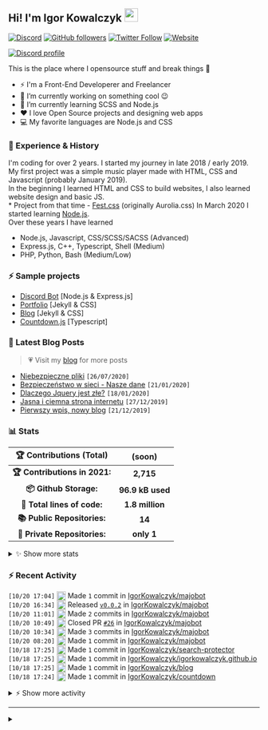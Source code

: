 <!-- ## Hi! I'm Igor Kowalczyk 🖐️ -->
## Hi! I'm Igor Kowalczyk <img src="https://raw.githubusercontent.com/igorkowalczyk/igorkowalczyk/master/src/images/wave.gif" width="27px">
[![Discord](https://img.shields.io/discord/666599184844980224?color=333&label=Chat&logo=discord&logoColor=fff&style=flat-square)](https://discord.gg/bVNNHuQ)
[![GitHub followers](https://img.shields.io/github/followers/igorkowalczyk?color=333&label=Follow&logo=github&logoColor=fff&style=flat-square)](https://github.com/IgorKowalczyk?tab=followers)
[![Twitter Follow](https://img.shields.io/twitter/follow/majonezexe?color=333&label=Follow&logo=twitter&logoColor=fff&style=flat-square)](https://twitter.com/majonezexe)
[![Website](https://img.shields.io/website?down_color=333&down_message=off&label=Website&logo=firefox&logoColor=fff&style=flat-square&up_color=333&up_message=up&url=https%3A%2F%2Figorkowalczyk.github.io)](https://igorkowalczyk.github.io)

[![Discord profile](https://discord.c99.nl/widget/theme-3/440200028292907048.png)](https://discord.com/users/440200028292907048)

This is the place where I opensource stuff and break things :rofl:

- ⚡  I'm a Front-End Developerer and Freelancer
- 🔭 I’m currently working on something cool :wink:
- 🌱 I’m currently learning SCSS and Node.js
- ❤️ I love Open Source projects and designing web apps
- 💻 My favorite languages are Node.js and CSS

### 💪 Experience & History
I'm coding for over 2 years. I started my journey in late 2018 / early 2019.<br>
My first project was a simple music player made with HTML, CSS and Javascript (probably January 2019).<br>
In the beginning I learned HTML and CSS to build websites, I also learned website design and basic JS.<br>
\* Project from that time - [Fest.css](https://github.com/igorkowalczyk/fest) (originally Aurolia.css)
In March 2020 I started learning [Node.js](https://nodejs.org).<br>
Over these years I have learned
 * Node.js, Javascript, CSS/SCSS/SACSS (Advanced)
 * Express.js, C++, Typescript, Shell (Medium)
 * PHP, Python, Bash (Medium/Low)

### ⚡ Sample projects

* [Discord Bot](https://github.com/igorkowalczyk/majobot) [Node.js & Express.js]
* [Portfolio](https://igorkowalczyk.github.io) [Jekyll & CSS] 
* [Blog](https://igorkowalczyk.github.io/blog) [Jekyll & CSS] 
* [Countdown.js](https://igorkowalczyk.github.io/countdown) [Typescript] 

### 📕 Latest Blog Posts
> 💗 Visit my [blog](https://igorkowalczyk.github.io/blog) for more posts
<!-- START_SECTION:feed -->
   - [Niebezpieczne pliki](https://igorkowalczyk.github.io/blog/internet/2020/07/27/Niebezpieczne-pliki) `[26/07/2020]`
- [Bezpieczeństwo w sieci - Nasze dane](https://igorkowalczyk.github.io/blog/internet/2020/01/22/Bezpiecze%C5%84stwo-w-sieci-nasze-dane) `[21/01/2020]`
- [Dlaczego Jquery jest złe?](https://igorkowalczyk.github.io/blog/internet/programowanie/javascript/2020/01/19/Dlaczego-Jquery-jest-z%C5%82e) `[18/01/2020]`
- [Jasna i ciemna strona internetu](https://igorkowalczyk.github.io/blog/internet/2019/12/28/Jasna-i-ciemna-strona-internetu) `[27/12/2019]`
- [Pierwszy wpis, nowy blog](https://igorkowalczyk.github.io/blog/offtop/2019/12/22/Pierwszy-wpis,-nowy-blog) `[21/12/2019]`
<!-- Posts last updated on Wed Oct 20 2021 19:53:25 GMT+0000 (Coordinated Universal Time) -->
   <!-- END_SECTION:feed -->

### 📊 Stats

<!--START_SECTION:waka-->
 | 🏆 Contributions (Total) | (soon) |
|:-:|:-:|
| **🏆 Contributions in 2021:** | **2,715**|
| **📦 Github Storage:** | **96.9 kB used**|
| **📝 Total lines of code:** | **1.8 million**|
| **📚 Public Repositories:** | **14** |
| **🔑 Private Repositories:** | **only 1** |
<details><summary>✨ Show more stats</summary>

#### 🌞 I work most during day 

```text
🌞 Morning    170 commits    ████░░░░░░░░░░░░░░░░░░░░░   16.78% 
🌆 Daytime    505 commits    ████████████░░░░░░░░░░░░░   49.85% 
🌃 Evening    325 commits    ████████░░░░░░░░░░░░░░░░░   32.08% 
🌙 Night      13 commits     ░░░░░░░░░░░░░░░░░░░░░░░░░   1.28%
```
#### 📅 I'm most productive on Wednesday 

```text
Monday       133 commits    ███░░░░░░░░░░░░░░░░░░░░░░   13.13% 
Tuesday      198 commits    █████░░░░░░░░░░░░░░░░░░░░   19.55% 
Wednesday    210 commits    █████░░░░░░░░░░░░░░░░░░░░   20.73% 
Thursday     119 commits    ███░░░░░░░░░░░░░░░░░░░░░░   11.75% 
Friday       135 commits    ███░░░░░░░░░░░░░░░░░░░░░░   13.33% 
Saturday     134 commits    ███░░░░░░░░░░░░░░░░░░░░░░   13.23% 
Sunday       84 commits     ██░░░░░░░░░░░░░░░░░░░░░░░   8.29%
```


#### 📊 Weekly work stats 

```text
💬 Programming Languages: 
No Activity Tracked This Week

💻 Operating System: 
No Activity Tracked This Week
```

</details>

<!-- Wakatime stats generated at 2021-10-20 19:43:24.971922 -->
<!--END_SECTION:waka-->

### :zap: Recent Activity
<!--START_SECTION:activity-->
`[10/20 17:04]` <a href="https://github.com/igorkowalczyk" title="📝"><img alt="📝" src="https://github.com/igorkowalczykbot/github-activity/raw/master/icons/commit.png" align="top" height="18"></a> Made `1` commit in [IgorKowalczyk/majobot](https://github.com/IgorKowalczyk/majobot)  
`[10/20 16:34]` <a href="https://github.com/igorkowalczyk" title="🏷"><img alt="🏷" src="https://github.com/igorkowalczykbot/github-activity/raw/master/icons/release.png" align="top" height="18"></a> Released [`v0.0.2`](https://github.com/IgorKowalczyk/majobot/releases/tag/v0.0.2) in [IgorKowalczyk/majobot](https://github.com/IgorKowalczyk/majobot)  
`[10/20 11:01]` <a href="https://github.com/igorkowalczyk" title="📝"><img alt="📝" src="https://github.com/igorkowalczykbot/github-activity/raw/master/icons/commit.png" align="top" height="18"></a> Made `2` commits in [IgorKowalczyk/majobot](https://github.com/IgorKowalczyk/majobot)  
`[10/20 10:49]` <a href="https://github.com/igorkowalczyk" title="❌"><img alt="❌" src="https://github.com/igorkowalczykbot/github-activity/raw/master/icons/pr-close.png" align="top" height="18"></a> Closed PR [`#26`](https://github.com//IgorKowalczyk/majobot/pull/26 'Bump passport-oauth2 from 1.6.0 to 1.6.1') in [IgorKowalczyk/majobot](https://github.com/IgorKowalczyk/majobot)  
`[10/20 10:34]` <a href="https://github.com/igorkowalczyk" title="📝"><img alt="📝" src="https://github.com/igorkowalczykbot/github-activity/raw/master/icons/commit.png" align="top" height="18"></a> Made `3` commits in [IgorKowalczyk/majobot](https://github.com/IgorKowalczyk/majobot)  
`[10/20 08:20]` <a href="https://github.com/igorkowalczyk" title="📝"><img alt="📝" src="https://github.com/igorkowalczykbot/github-activity/raw/master/icons/commit.png" align="top" height="18"></a> Made `1` commit in [IgorKowalczyk/majobot](https://github.com/IgorKowalczyk/majobot)  
`[10/18 17:25]` <a href="https://github.com/igorkowalczyk" title="📝"><img alt="📝" src="https://github.com/igorkowalczykbot/github-activity/raw/master/icons/commit.png" align="top" height="18"></a> Made `1` commit in [IgorKowalczyk/search-protector](https://github.com/IgorKowalczyk/search-protector)  
`[10/18 17:25]` <a href="https://github.com/igorkowalczyk" title="📝"><img alt="📝" src="https://github.com/igorkowalczykbot/github-activity/raw/master/icons/commit.png" align="top" height="18"></a> Made `1` commit in [IgorKowalczyk/igorkowalczyk.github.io](https://github.com/IgorKowalczyk/igorkowalczyk.github.io)  
`[10/18 17:25]` <a href="https://github.com/igorkowalczyk" title="📝"><img alt="📝" src="https://github.com/igorkowalczykbot/github-activity/raw/master/icons/commit.png" align="top" height="18"></a> Made `1` commit in [IgorKowalczyk/blog](https://github.com/IgorKowalczyk/blog)  
`[10/18 17:24]` <a href="https://github.com/igorkowalczyk" title="📝"><img alt="📝" src="https://github.com/igorkowalczykbot/github-activity/raw/master/icons/commit.png" align="top" height="18"></a> Made `1` commit in [IgorKowalczyk/countdown](https://github.com/IgorKowalczyk/countdown)  

<details><summary>⚡ Show more activity</summary>

`[10/18 17:20]` <a href="https://github.com/igorkowalczyk" title="📝"><img alt="📝" src="https://github.com/igorkowalczykbot/github-activity/raw/master/icons/commit.png" align="top" height="18"></a> Made `1` commit in [IgorKowalczyk/majobot](https://github.com/IgorKowalczyk/majobot)  
`[10/18 17:04]` <a href="https://github.com/igorkowalczyk" title="📝"><img alt="📝" src="https://github.com/igorkowalczykbot/github-activity/raw/master/icons/commit.png" align="top" height="18"></a> Made `2` commits in [IgorKowalczyk/majobot](https://github.com/IgorKowalczyk/majobot)  
`[10/18 12:08]` <a href="https://github.com/igorkowalczyk" title="📝"><img alt="📝" src="https://github.com/igorkowalczykbot/github-activity/raw/master/icons/commit.png" align="top" height="18"></a> Made `5` commits in [rose-development/.github](https://github.com/rose-development/.github)  
`[10/18 12:02]` <a href="https://github.com/igorkowalczyk" title="⭐"><img alt="⭐" src="https://github.com/igorkowalczykbot/github-activity/raw/master/icons/star.png" align="top" height="18"></a> Starred [rose-development/.github](https://github.com/rose-development/.github)  
`[10/18 12:01]` <a href="https://github.com/igorkowalczyk" title="📝"><img alt="📝" src="https://github.com/igorkowalczykbot/github-activity/raw/master/icons/commit.png" align="top" height="18"></a> Made `2` commits in [rose-development/.github](https://github.com/rose-development/.github)  
`[10/18 11:58]` <a href="https://github.com/igorkowalczyk" title="📂"><img alt="📂" src="https://github.com/igorkowalczykbot/github-activity/raw/master/icons/create-branch.png" align="top" height="18"></a> Created branch `main` in <span title="Private Repo">`🔒rose-development/.github`</span>  
`[10/18 11:58]` <a href="https://github.com/igorkowalczyk" title="➕"><img alt="➕" src="https://github.com/igorkowalczykbot/github-activity/raw/master/icons/create-repo.png" align="top" height="18"></a> Created repository <span title="Private Repo">`🔒rose-development/.github`</span>  
`[10/18 10:28]` <a href="https://github.com/igorkowalczyk" title="📝"><img alt="📝" src="https://github.com/igorkowalczykbot/github-activity/raw/master/icons/commit.png" align="top" height="18"></a> Made `3` commits in [IgorKowalczyk/majobot](https://github.com/IgorKowalczyk/majobot)  
`[10/18 09:39]` <a href="https://github.com/igorkowalczyk" title="📝"><img alt="📝" src="https://github.com/igorkowalczykbot/github-activity/raw/master/icons/commit.png" align="top" height="18"></a> Made `6` commits in [IgorKowalczyk/majobot](https://github.com/IgorKowalczyk/majobot)  
`[10/18 09:24]` <a href="https://github.com/igorkowalczyk" title="📝"><img alt="📝" src="https://github.com/igorkowalczykbot/github-activity/raw/master/icons/commit.png" align="top" height="18"></a> Made `1` commit in [IgorKowalczyk/majobot](https://github.com/IgorKowalczyk/majobot)  
`[10/17 19:36]` <a href="https://github.com/igorkowalczyk" title="❌"><img alt="❌" src="https://github.com/igorkowalczykbot/github-activity/raw/master/icons/delete.png" align="top" height="18"></a> Deleted `v13-(WIP)` from [IgorKowalczyk/majobot](https://github.com/IgorKowalczyk/majobot)  
`[10/17 19:36]` <a href="https://github.com/igorkowalczyk" title="📝"><img alt="📝" src="https://github.com/igorkowalczykbot/github-activity/raw/master/icons/commit.png" align="top" height="18"></a> Made `194` commits in [IgorKowalczyk/majobot](https://github.com/IgorKowalczyk/majobot)  
`[10/17 19:36]` <a href="https://github.com/igorkowalczyk" title="🎉"><img alt="🎉" src="https://github.com/igorkowalczykbot/github-activity/raw/master/icons/merge.png" align="top" height="18"></a> Merged PR [`#21`](https://github.com//IgorKowalczyk/majobot/pull/21 'Update to Discord v13') in [IgorKowalczyk/majobot](https://github.com/IgorKowalczyk/majobot)  
`[10/17 19:27]` <a href="https://github.com/igorkowalczyk" title="📝"><img alt="📝" src="https://github.com/igorkowalczykbot/github-activity/raw/master/icons/commit.png" align="top" height="18"></a> Made `1` commit in [IgorKowalczyk/majobot](https://github.com/IgorKowalczyk/majobot)  
`[10/17 19:19]` <a href="https://github.com/igorkowalczyk" title="📝"><img alt="📝" src="https://github.com/igorkowalczykbot/github-activity/raw/master/icons/commit.png" align="top" height="18"></a> Made `13` commits in [IgorKowalczyk/majobot](https://github.com/IgorKowalczyk/majobot)  
`[10/17 19:15]` <a href="https://github.com/igorkowalczyk" title="📝"><img alt="📝" src="https://github.com/igorkowalczykbot/github-activity/raw/master/icons/commit.png" align="top" height="18"></a> Made `1` commit in [IgorKowalczyk/majobot](https://github.com/IgorKowalczyk/majobot)  
`[10/17 18:59]` <a href="https://github.com/igorkowalczyk" title="📝"><img alt="📝" src="https://github.com/igorkowalczykbot/github-activity/raw/master/icons/commit.png" align="top" height="18"></a> Made `1` commit in [IgorKowalczyk/majobot](https://github.com/IgorKowalczyk/majobot)  
`[10/17 15:15]` <a href="https://github.com/igorkowalczyk" title="📝"><img alt="📝" src="https://github.com/igorkowalczykbot/github-activity/raw/master/icons/commit.png" align="top" height="18"></a> Made `1` commit in [IgorKowalczyk/majobot](https://github.com/IgorKowalczyk/majobot)  
`[10/17 14:53]` <a href="https://github.com/igorkowalczyk" title="⭐"><img alt="⭐" src="https://github.com/igorkowalczykbot/github-activity/raw/master/icons/star.png" align="top" height="18"></a> Starred [chalk/chalk](https://github.com/chalk/chalk)  

</details>
<!--END_SECTION:activity-->

---

<details>
 <summary> </summary>
 <h5>The cake is a lie 🍰❤️</h5>
 <a href="https://igorkowalczyk.github.io"><img src="https://komarev.com/ghpvc/?username=igorkowalczyk&style=flat-square&color=333333&label=Github+profile+views" alt="Github profile views"></a>
</details>